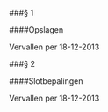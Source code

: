 <meta http-equiv='Content-Type' content='text/html; charset=utf-8' />

###§ 1 

####Opslagen

Vervallen per 18-12-2013 

###§ 2 

####Slotbepalingen

Vervallen per 18-12-2013 

